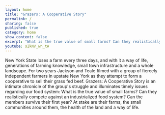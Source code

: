 ```yaml
---
layout: home
title: "Grazers: A Cooperative Story"
permalink: /
sharing: false
published: true
category: home
show_content: false
excerpt: "What is the true value of small farms? Can they realistically compete against an industrialized food system? Can the members survive their first year? At stake are their farms, the health of the land and a way of life"
youtube: sIkNV_wn_tA
---
```


New York State loses a farm every three days, and with it a way of life, generations of farming knowledge, small town infrastructure and a whole landscape. For two years Jackson and Teale filmed with a group of fiercely independent farmers in upstate New York as they attempt to form a cooperative to sell their grass fed beef. Grazers: A Cooperative Story is an intimate chronicle of the group's struggle and illuminates timely issues regarding our food system: What is the true value of small farms? Can they realistically compete against an industrialized food system? Can the members survive their first year? At stake are their farms, the small communities around them, the health of the land and a way of life.
